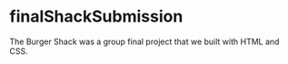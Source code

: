 # finalShackSubmission

The Burger Shack was a group final project that we built with HTML and CSS. 
